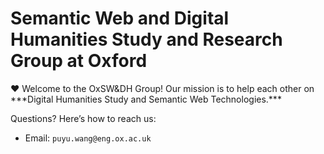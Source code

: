 # Semantic Web and Digital Humanities Study and Research Group at Oxford

<aside>
❤️ Welcome to the OxSW&DH Group! Our mission is to help each other on ***Digital Humanities Study and Semantic Web Technologies.***

Questions? Here’s how to reach us:

- Email: `puyu.wang@eng.ox.ac.uk`
</aside>
